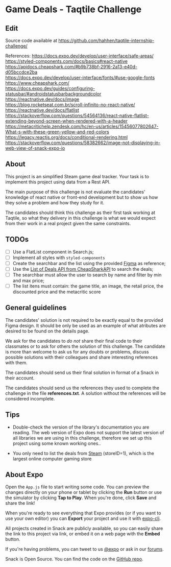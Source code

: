 # Game Deals - Taqtile Challenge

## Edit

Source code available at https://github.com/hahhen/taqtile-internship-challenge/

References:
https://docs.expo.dev/develop/user-interface/safe-areas/  
https://styled-components.com/docs/basics#react-native  
https://apidocs.cheapshark.com/#b9b738bf-2916-2a13-e40d-d05bccdce2ba  
https://docs.expo.dev/develop/user-interface/fonts/#use-google-fonts  
https://www.cheapshark.com/  
https://docs.expo.dev/guides/configuring-statusbar/#androidstatusbarbackgroundcolor  
https://reactnative.dev/docs/image  
https://blog.rocketseat.com.br/scroll-infinito-no-react-native/  
https://reactnative.dev/docs/flatlist  
https://stackoverflow.com/questions/54564136/react-native-flatlist-extending-beyond-screen-when-rendered-with-a-header  
https://metacritichelp.zendesk.com/hc/en-us/articles/15456077802647-What-s-with-these-green-yellow-and-red-colors  
https://legacy.reactjs.org/docs/conditional-rendering.html  
https://stackoverflow.com/questions/58382662/image-not-displaying-in-web-view-of-snack-expo-io  

## About

This project is an simplified Steam game deal tracker. Your task is to implement this project using data from a Rest API.

The main purpose of this challenge is not evaluate the candidates' knowledge of react native or front-end development but to show us how they solve a problem and how they study for it.

The candidates should think this challenge as their first task working at Taqtile, so what they delivery in this challenge is what we would expect from their work in a real project given the same constraints.

## TODOs

- [ ] Use a FlatList component in Search.js;
- [ ] Implement all styles with `styled-components`
- [ ] Create the searchbar and the list using the provided [Figma](https://www.figma.com/file/r61jkxnhBrO5nUG7jyqX0O/cheapshark---steam-(Copy)) as reference;
- [ ] Use the [List of Deals API from CheapSharkAPI](https://apidocs.cheapshark.com/#b9b738bf-2916-2a13-e40d-d05bccdce2ba) to search the deals;
- [ ] The searchbar must allow the user to search by name and filter by min and max price;
- [ ] The list itens must contain: the game title, an image, the retail price, the discounted price and the metacritic score

## General guidelines

The candidates' solution is not required to be exactly equal to the provided Figma design. It should be only be used as an example of what atributes are desired to be found on the details page.

We ask for the candidates to *do not* share their final code to their classmates or to ask for others the solution of this challenge. The candidate is more than welcome to ask us for any doubts or problems, discuss possible solutions with their colleagues and share interesting references with them.

The candidates should send us their final solution in format of a Snack in their account. 

The candidates should send us the references they used to complete the challenge in the file **references.txt**. A solution without the references will be considered incomplete.

## Tips

- Double-check the version of the library's documentation you are reading. The web version of Expo does not support the latest version of all libraries we are using in this challenge, therefore we set up this project using some known working ones..

- You only need to list the deals from [Steam](https://store.steampowered.com/) (storeID=1), which is the largest online computer gaming store

## About Expo

Open the `App.js` file to start writing some code. You can preview the changes directly on your phone or tablet by clicking the **Run** button or use the simulator by clicking **Tap to Play**. When you're done, click **Save** and share the link!

When you're ready to see everything that Expo provides (or if you want to use your own editor) you can **Export** your project and use it with [expo-cli](https://docs.expo.io/versions/latest/introduction/installation.html).

All projects created in Snack are publicly available, so you can easily share the link to this project via link, or embed it on a web page with the **Embed** button.

If you're having problems, you can tweet to us [@expo](https://twitter.com/expo) or ask in our [forums](https://forums.expo.io).

Snack is Open Source. You can find the code on the [GitHub repo](https://github.com/expo/snack-web).
